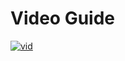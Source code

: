 # Video Guide 
[![vid](https://external-content.duckduckgo.com/iu/?u=http%3A%2F%2Fcliparts.co%2Fcliparts%2FM8T%2FARx%2FM8TARx9ia.png&f=1&nofb=1&ipt=4143fc3e5cc9947f7086b9517955f33345b4c2b3bbf85c63481b893c602687b0&ipo=images)](https://vimeo.com/884657222)
